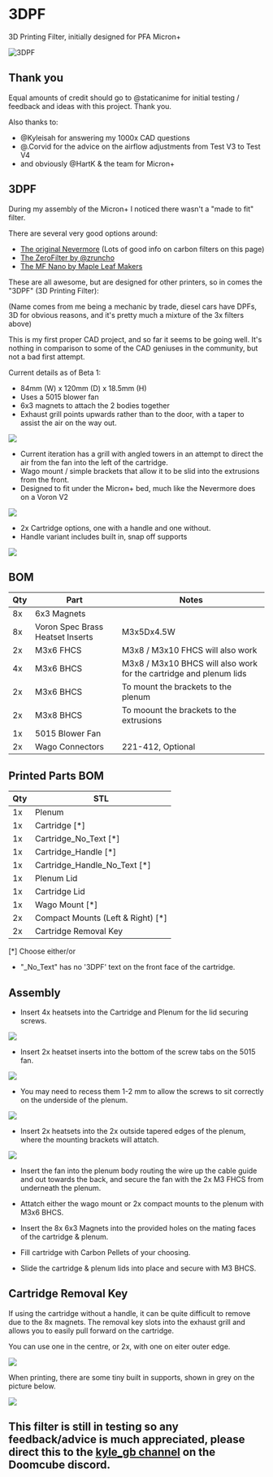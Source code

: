 # 3DPF
3D Printing Filter, initially designed for PFA Micron+

![3DPF](https://github.com/Jadecky/3DPF/blob/main/Beta%201/Images/3DPF.png)

## Thank you
Equal amounts of credit should go to @staticanime for initial testing / feedback and ideas with this project. Thank you.

Also thanks to: 
- @Kyleisah for answering my 1000x CAD questions
- @.Corvid for the advice on the airflow adjustments from Test V3 to Test V4
- and obviously @HartK & the team for Micron+

## 3DPF
During my assembly of the Micron+ I noticed there wasn't a "made to fit" filter.

There are several very good options around:
- [The original Nevermore](https://github.com/nevermore3d/Nevermore_Micro) (Lots of good info on carbon filters on this page)
- [The ZeroFilter by @zruncho](https://github.com/zruncho3d/zerofilter)
- [The MF Nano by Maple Leaf Makers](https://github.com/MapleLeafMakers/MFNano)

These are all awesome, but are designed for other printers, so in comes the "3DPF" (3D Printing Filter):

(Name comes from me being a mechanic by trade, diesel cars have DPFs, 3D for obvious reasons, and it's pretty much a mixture of the 3x filters above)

This is my first proper CAD project, and so far it seems to be going well. It's nothing in comparison to some of the CAD geniuses in the community, but not a bad first attempt.

Current details as of Beta 1:

- 84mm (W) x 120mm (D) x 18.5mm (H)
- Uses a 5015 blower fan
- 6x3 magnets to attach the 2 bodies together
- Exhaust grill points upwards rather than to the door, with a taper to assist the air on the way out.

![](https://github.com/Jadecky/3DPF/blob/main/Beta%201/Images/Sidesshot.png)

- Current iteration has a grill with angled towers in an attempt to direct the air from the fan into the left of the cartridge.
- Wago mount / simple brackets that allow it to be slid into the extrusions from the front.
- Designed to fit under the Micron+ bed, much like the Nevermore does on a Voron V2

![](https://github.com/Jadecky/3DPF/blob/main/Beta%201/Images/UnderBed.png)

- 2x Cartridge options, one with a handle and one without.
- Handle variant includes built in, snap off supports

![](https://github.com/Jadecky/3DPF/blob/main/Beta%201/Images/Support.png)

## BOM
Qty |Part|Notes
---|----|---
8x|6x3 Magnets
8x|Voron Spec Brass Heatset Inserts|M3x5Dx4.5W
2x|M3x6 FHCS|M3x8 / M3x10 FHCS will also work
4x|M3x6 BHCS|M3x8 / M3x10 BHCS will also work for the cartridge and plenum lids
2x|M3x6 BHCS|To mount the brackets to the plenum
2x|M3x8 BHCS|To moount the brackets to the extrusions
1x|5015 Blower Fan
2x|Wago Connectors|221-412, Optional


## Printed Parts BOM
Qty|STL
---|---
1x|Plenum
1x|Cartridge [*]
1x|Cartridge_No_Text [*]
1x|Cartridge_Handle [*]
1x|Cartridge_Handle_No_Text [*]
1x|Plenum Lid
1x|Cartridge Lid
1x|Wago Mount [*]
2x|Compact Mounts (Left & Right) [*]
2x|Cartridge Removal Key

[*] Choose either/or
- "_No_Text" has no '3DPF' text on the front face of the cartridge.


## Assembly

- Insert 4x heatsets into the Cartridge and Plenum for the lid securing screws.

![](https://github.com/Jadecky/3DPF/blob/main/Beta%201/Images/3DPF_nolid.png)

- Insert 2x heatset inserts into the bottom of the screw tabs on the 5015 fan.

![](https://github.com/Jadecky/3DPF/blob/main/Beta%201/Images/Fan_Inserts.png)

- You may need to recess them 1-2 mm to allow the screws to sit correctly on the underside of the plenum.

![](https://github.com/Jadecky/3DPF/blob/main/Beta%201/Images/Fan_INsert_Recess.png)

- Insert 2x heatsets into the 2x outside tapered edges of the plenum, where the mounting brackets will attatch. 

![](https://github.com/Jadecky/3DPF/blob/main/Beta%201/Images/Mount.png)

- Insert the fan into the plenum body routing the wire up the cable guide and out towards the back, and secure the fan with the 2x M3 FHCS from underneath the plenum.

- Attatch either the wago mount or 2x compact mounts to the plenum with M3x6 BHCS.

- Insert the 8x 6x3 Magnets into the provided holes on the mating faces of the cartridge & plenum.

- Fill cartridge with Carbon Pellets of your choosing.

- Slide the cartridge & plenum lids into place and secure with M3 BHCS.


## Cartridge Removal Key

If using the cartridge without a handle, it can be quite difficult to remove due to the 8x magnets. The removal key slots into the exhaust grill and allows you to easily pull forward on the cartridge.

You can use one in the centre, or 2x, with one on eiter outer edge.

![](https://github.com/Jadecky/3DPF/blob/main/Beta%201/Images/Removal_Key_Located.png)

When printing, there are some tiny built in supports, shown in grey on the picture below.

![](https://github.com/Jadecky/3DPF/blob/main/Beta%201/Images/Removal_Key.png)


## This filter is still in testing so any feedback/advice is much appreciated, please direct this to the [kyle_gb channel](https://discord.com/channels/825469421346226226/1132795892810907748) on the Doomcube discord.
